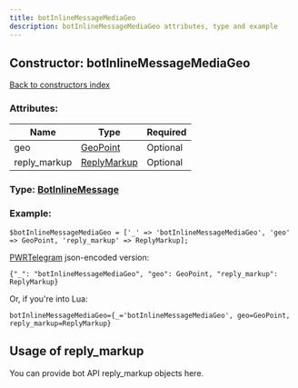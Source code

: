 ```yaml
---
title: botInlineMessageMediaGeo
description: botInlineMessageMediaGeo attributes, type and example
---
```

## Constructor: botInlineMessageMediaGeo  
[Back to constructors index](index.md)



### Attributes:

| Name     |    Type       | Required |
|----------|---------------|----------|
|geo|[GeoPoint](../types/GeoPoint.md) | Optional|
|reply\_markup|[ReplyMarkup](../types/ReplyMarkup.md) | Optional|



### Type: [BotInlineMessage](../types/BotInlineMessage.md)


### Example:

```
$botInlineMessageMediaGeo = ['_' => 'botInlineMessageMediaGeo', 'geo' => GeoPoint, 'reply_markup' => ReplyMarkup];
```  

[PWRTelegram](https://pwrtelegram.xyz) json-encoded version:

```
{"_": "botInlineMessageMediaGeo", "geo": GeoPoint, "reply_markup": ReplyMarkup}
```


Or, if you're into Lua:  


```
botInlineMessageMediaGeo={_='botInlineMessageMediaGeo', geo=GeoPoint, reply_markup=ReplyMarkup}

```



## Usage of reply_markup

You can provide bot API reply_markup objects here.  


